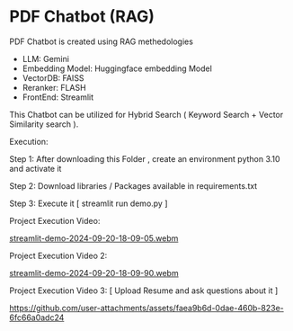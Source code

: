 # PDF Chatbot (RAG)

PDF Chatbot is created using RAG methedologies
- LLM: Gemini
- Embedding Model: Huggingface embedding Model
- VectorDB: FAISS
- Reranker: FLASH
- FrontEnd: Streamlit

This Chatbot can be utilized for Hybrid Search ( Keyword Search + Vector Similarity search ).

Execution:

Step 1: After downloading this Folder , create an environment python 3.10 and activate it

Step 2: Download libraries / Packages available in requirements.txt

Step 3: Execute it [ streamlit run demo.py ]

Project Execution Video:


[streamlit-demo-2024-09-20-18-09-05.webm](https://github.com/user-attachments/assets/f145be44-2079-4a71-a80a-cb0f8a7ea12d)

Project Execution Video 2:

[streamlit-demo-2024-09-20-18-09-90.webm](https://github.com/user-attachments/assets/7a8b5fd3-4696-4e13-9376-0b1558966357)

Project Execution Video 3: [ Upload Resume and ask questions about it ]


https://github.com/user-attachments/assets/faea9b6d-0dae-460b-823e-6fc66a0adc24

